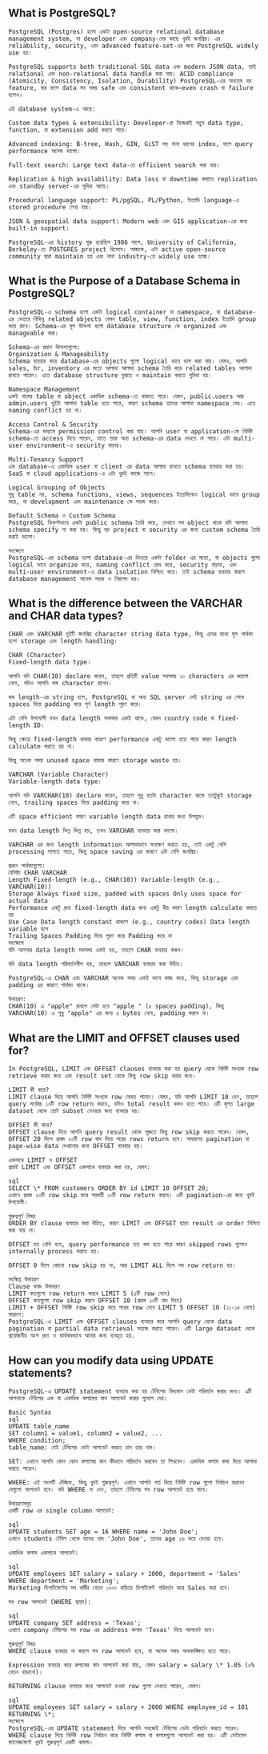 ## What is PostgreSQL?

    PostgreSQL (Postgres) হলো একটা open-source relational database management system, যা developer এবং company-দের কাছে খুবই জনপ্রিয়। এর reliability, security, এবং advanced feature-set-এর জন্য PostgreSQL widely use হয়।

    PostgreSQL supports both traditional SQL data এবং modern JSON data, তাই relational এবং non-relational data handle করা যায়। ACID compliance (Atomicity, Consistency, Isolation, Durability) PostgreSQL-এর অন্যতম বড় feature, যার ফলে data সব সময় safe এবং consistent থাকে—even crash বা failure হলেও।

    এই database system-এ আছে:

    Custom data types & extensibility: Developer-রা নিজেরাই নতুন data type, function, বা extension add করতে পারে।

    Advanced indexing: B-tree, Hash, GIN, GiST সহ নানা ধরনের index, ফলে query performance অনেক ভালো।

    Full-text search: Large text data-তে efficient search করা যায়।

    Replication & high availability: Data loss বা downtime কমাতে replication এবং standby server-এর সুবিধা আছে।

    Procedural language support: PL/pgSQL, PL/Python, ইত্যাদি language-এ stored procedure লেখা যায়।

    JSON & geospatial data support: Modern web এবং GIS application-এর জন্য built-in support।

    PostgreSQL-এর history শুরু হয়েছিল 1986 সালে, University of California, Berkeley-তে POSTGRES project হিসেবে। আজকে, এটা active open-source community দ্বারা maintain হয় এবং নানা industry-তে widely use হচ্ছে।

## What is the Purpose of a Database Schema in PostgreSQL?

    PostgreSQL-এ schema হলো একটা logical container বা namespace, যা database-এর ভেতরে বিভিন্ন related objects যেমন table, view, function, index ইত্যাদি group করে রাখে। Schema-এর মূল উদ্দেশ্য হলো database structure কে organized এবং manageable করা।

    Schema-এর প্রধান উদ্দেশ্যগুলো:
    Organization & Manageability
    Schema ব্যবহার করে database-এর objects গুলো logical ভাবে ভাগ করা যায়। যেমন, আপনি sales, hr, inventory এর মতো আলাদা আলাদা schema তৈরি করে related tables আলাদা রাখতে পারেন। এতে database structure বুঝতে ও maintain করতে সুবিধা হয়।

    Namespace Management
    একই নামের table বা object একাধিক schema-তে থাকতে পারে। যেমন, public.users আর admin.users দুইটা আলাদা table হতে পারে, কারণ schema তাদের আলাদা namespace দেয়। এতে naming conflict হয় না।

    Access Control & Security
    Schema-এর মাধ্যমে permission control করা যায়। আপনি user বা application-কে নির্দিষ্ট schema-তে access দিতে পারেন, যাতে তারা অন্য schema-এর data দেখতে না পারে। এটা multi-user environment-এ security বাড়ায়।

    Multi-Tenancy Support
    এক database-এ একাধিক user বা client এর data আলাদা রাখতে schema ব্যবহার করা হয়। SaaS বা cloud applications-এ এটা খুবই কাজে লাগে।

    Logical Grouping of Objects
    শুধু table নয়, schema functions, views, sequences ইত্যাদিকেও logical ভাবে group করে, যা development এবং maintenance কে সহজ করে।

    Default Schema ও Custom Schema
    PostgreSQL ডিফল্টভাবে একটা public schema তৈরি করে, যেখানে সব object থাকে যদি আলাদা schema specify না করা হয়। কিন্তু বড় project বা security এর জন্য custom schema তৈরি করাই ভালো।

    সংক্ষেপে
    PostgreSQL-এর schema হলো database-এর ভিতরে একটা folder এর মতো, যা objects গুলো logical ভাবে organize করে, naming conflict রোধ করে, security বাড়ায়, এবং multi-user environment-এ data isolation নিশ্চিত করে। তাই schema ব্যবহার করলে database management অনেক সহজ ও নিরাপদ হয়।

## What is the difference between the VARCHAR and CHAR data types?

    CHAR এবং VARCHAR দুইটি জনপ্রিয় character string data type, কিন্তু এদের মধ্যে মূল পার্থক্য হলো storage এবং length handling।

    CHAR (Character)
    Fixed-length data type।

    আপনি যদি CHAR(10) declare করেন, তাহলে প্রতিটি value সবসময় ১০ characters এর জায়গা নেবে, যদিও আপনি কম character রাখেন।

    কম length-এর string হলে, PostgreSQL বা অন্য SQL server সেই string এর শেষে spaces দিয়ে padding করে পূর্ণ length পূরণ করে।

    এটা বেশি উপযোগী যখন data length সবসময় একই থাকে, যেমন country code বা fixed-length ID।

    কিছু ক্ষেত্রে fixed-length থাকার কারণে performance একটু ভালো হতে পারে কারণ length calculate করতে হয় না।

    কিন্তু অনেক সময় unused space থাকার কারণে storage waste হয়।

    VARCHAR (Variable Character)
    Variable-length data type।

    আপনি যদি VARCHAR(10) declare করেন, তাহলে শুধু যতটা character থাকে ততটুকুই storage নেবে, trailing spaces দিয়ে padding করে না।

    এটি space efficient কারণ variable length data রাখার জন্য উপযুক্ত।

    যখন data length ভিন্ন ভিন্ন হয়, তখন VARCHAR ব্যবহার করা ভালো।

    VARCHAR এর জন্য length information আলাদাভাবে সংরক্ষণ করতে হয়, তাই একটু বেশি processing লাগতে পারে, কিন্তু space saving এর কারণে এটা বেশি জনপ্রিয়।

    প্রধান পার্থক্যগুলো:
    বৈশিষ্ট্য CHAR VARCHAR
    Length Fixed-length (e.g., CHAR(10)) Variable-length (e.g., VARCHAR(10))
    Storage Always fixed size, padded with spaces Only uses space for actual data
    Performance একটু দ্রুত fixed-length data জন্য একটু ধীর কারণ length calculate করতে হয়
    Use Case Data length constant থাকলে (e.g., country codes) Data length variable হলে
    Trailing Spaces Padding দিয়ে পূরণ করে Padding করে না
    সংক্ষেপে
    যদি আপনার data length সবসময় একই হয়, তাহলে CHAR ব্যবহার করুন।

    যদি data length পরিবর্তনশীল হয়, তাহলে VARCHAR ব্যবহার করা উচিত।

    PostgreSQL-এ CHAR এবং VARCHAR অনেক সময় একই ভাবে কাজ করে, কিন্তু storage এবং padding এর কারণে পার্থক্য থাকে।

    উদাহরণ:
    CHAR(10) এ "apple" রাখলে সেটা হবে "apple " (৫ spaces padding), কিন্তু VARCHAR(10) এ শুধু "apple" এর জন্য ৫ bytes নেবে, padding করবে না।

## What are the LIMIT and OFFSET clauses used for?

    In PostgreSQL, LIMIT এবং OFFSET clauses ব্যবহার করা হয় query থেকে নির্দিষ্ট সংখ্যক row retrieve করার জন্য এবং result set থেকে কিছু row skip করার জন্য।

    LIMIT কী করে?
    LIMIT clause দিয়ে আপনি নির্দিষ্ট সংখ্যক row ফেরত পাবেন। যেমন, যদি আপনি LIMIT 10 দেন, তাহলে query সর্বোচ্চ ১০টি row return করবে, যদিও total result কমও হতে পারে। এটি মূলত large dataset থেকে ছোট subset নেওয়ার জন্য ব্যবহার হয়।

    OFFSET কী করে?
    OFFSET clause দিয়ে আপনি query result থেকে শুরুতে কিছু row skip করতে পারেন। যেমন, OFFSET 20 দিলে প্রথম ২০টি row বাদ দিয়ে পরের rows return হবে। সাধারণত pagination বা page-wise data দেখানোর জন্য OFFSET ব্যবহার হয়।

    একসাথে LIMIT ও OFFSET
    প্রায়ই LIMIT এবং OFFSET একসাথে ব্যবহার করা হয়, যেমন:

    sql
    SELECT \* FROM customers ORDER BY id LIMIT 10 OFFSET 20;
    এখানে প্রথম ২০টি row skip করে পরবর্তী ১০টি row return করবে। এটি pagination-এর জন্য খুবই উপযোগী।

    গুরুত্বপূর্ণ বিষয়
    ORDER BY clause ব্যবহার করা উচিত, কারণ LIMIT এবং OFFSET ছাড়া result এর order নিশ্চিত করা যায় না।

    OFFSET যত বেশি হবে, query performance তত কম হতে পারে কারণ skipped rows গুলোও internally process করতে হয়।

    OFFSET 0 দিলে কোনো row skip হয় না, আর LIMIT ALL দিলে সব row return হয়।

    সংক্ষিপ্ত উদাহরণ
    Clause কাজ উদাহরণ
    LIMIT কতগুলো row return করবে LIMIT 5 (৫টি row নেবে)
    OFFSET কতগুলো row skip করবে OFFSET 10 (প্রথম ১০টি বাদ দিবে)
    LIMIT + OFFSET নির্দিষ্ট row skip করে পরের row নেবে LIMIT 5 OFFSET 10 (১১-১৫ নেবে)
    সারাংশ:
    PostgreSQL-এ LIMIT এবং OFFSET clauses ব্যবহার করে আপনি query থেকে data pagination বা partial data retrieval সহজে করতে পারেন। এটি large dataset থেকে প্রয়োজনীয় অংশ দ্রুত ও কার্যকরভাবে আনার জন্য ব্যবহৃত হয়.

## How can you modify data using UPDATE statements?

    PostgreSQL-এ UPDATE statement ব্যবহার করা হয় টেবিলের বিদ্যমান ডেটা পরিবর্তন করার জন্য। এটি আপনাকে টেবিলের এক বা একাধিক কলামের মান আপডেট করার সুযোগ দেয়।

    Basic Syntax
    sql
    UPDATE table_name
    SET column1 = value1, column2 = value2, ...
    WHERE condition;
    table_name: যেই টেবিলের ডেটা আপডেট করতে চান তার নাম।

    SET: এখানে আপনি কোন কোন কলামের মান কীভাবে পরিবর্তন করবেন তা লিখবেন। একাধিক কলাম কমা দিয়ে আলাদা করতে পারেন।

    WHERE: এই অংশটি ঐচ্ছিক, কিন্তু খুবই গুরুত্বপূর্ণ। এখানে আপনি শর্ত দিয়ে নির্দিষ্ট row গুলো নির্বাচন করবেন যেগুলো আপডেট হবে। যদি WHERE না দেন, তাহলে টেবিলের সব row আপডেট হয়ে যাবে।

    উদাহরণসমূহ
    একটি row এর single column আপডেট:

    sql
    UPDATE students SET age = 16 WHERE name = 'John Doe';
    এখানে students টেবিল থেকে যাদের নাম 'John Doe', তাদের age ১৬ করে দেওয়া হবে।

    একাধিক কলাম একসাথে আপডেট:

    sql
    UPDATE employees SET salary = salary + 1000, department = 'Sales' WHERE department = 'Marketing';
    Marketing ডিপার্টমেন্টের সব কর্মীর বেতন ১০০০ বাড়িয়ে ডিপার্টমেন্ট পরিবর্তন করে Sales করা হবে।

    সব row আপডেট (WHERE ছাড়া):

    sql
    UPDATE company SET address = 'Texas';
    এখানে company টেবিলের সব row এর address কলাম 'Texas' দিয়ে আপডেট হবে।

    গুরুত্বপূর্ণ বিষয়
    WHERE clause ব্যবহার না করলে সব row আপডেট হবে, যা অনেক সময় অনাকাঙ্ক্ষিত হতে পারে।

    Expression ব্যবহার করে কলামের মান আপডেট করা যায়, যেমন salary = salary \* 1.05 (৫% বেতন বাড়ানো)।

    RETURNING clause ব্যবহার করে আপডেট হওয়া row গুলো দেখতে পারেন, যেমন:

    sql
    UPDATE employees SET salary = salary + 2000 WHERE employee_id = 101 RETURNING \*;
    সংক্ষেপে
    PostgreSQL-এর UPDATE statement দিয়ে আপনি সহজেই টেবিলের ডেটা পরিবর্তন করতে পারেন। WHERE clause দিয়ে নির্দিষ্ট row নির্বাচন করে নির্দিষ্ট কলাম বা কলামগুলো আপডেট করা হয়। এটি ডেটাবেস ম্যানেজমেন্টে খুবই গুরুত্বপূর্ণ একটি কমান্ড।
